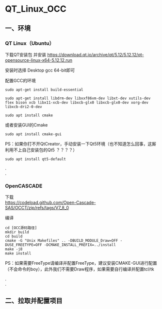 # QT_Linux_OCC
## 一、环境
### QT Linux（Ubuntu）
下载QT安装包 并安装
https://download.qt.io/archive/qt/5.12/5.12.12/qt-opensource-linux-x64-5.12.12.run

安装时选择 Desktop gcc 64-bit即可  

配置GCC的环境  
```
sudo apt-get install build-essential

sudo apt-get install libdrm-dev libxxf86vm-dev libxt-dev xutils-dev flex bison xcb libx11-xcb-dev libxcb-glx0 libxcb-glx0-dev xorg-dev libxcb-dri2-0-dev

sudo apt install cmake
```
或者安装GUI的Cmake
```
sudo apt install cmake-gui
```
PS：如果你打不开QtCreator，手动安装一下Qt5环境（也不知道怎么回事，这厮利用不上自己安装包的Qt5 ？？？？）
```
sudo apt install qt5-default
```
.   
.  

### OpenCASCADE
下载  
https://codeload.github.com/Open-Cascade-SAS/OCCT/zip/refs/tags/V7_8_0  

编译
```
cd [OCC源码路径]
mkdir build
cd build
cmake -G "Unix Makefiles" .. -DBUILD_MODULE_Draw=OFF -DUSE_FREETYPE=OFF -DCMAKE_INSTALL_PREFIX=../install
make -j8
make install
```
PS：如果需要FreeType请编译并配置FreeType，建议安装CMAKE-GUI进行配置（不会命令的boy），此外我们不需要Draw程序，如果需要自行编译并配置tcl/tk

.   
.   

## 二、拉取并配置项目
